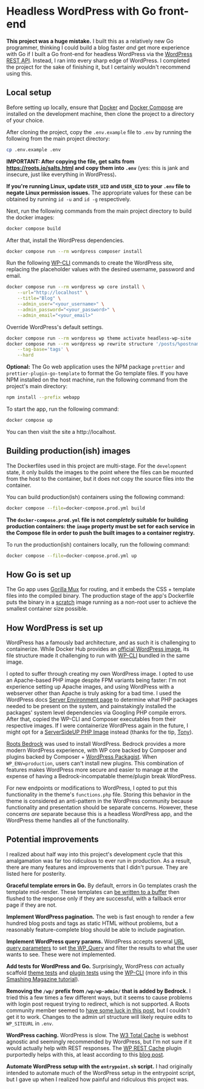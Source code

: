 # Headless WordPress with Go front-end

**This project was a huge mistake.** I built this as a relatively new Go programmer, thinking I could build a blog faster _and_ get more experience with Go if I built a Go front-end for headless WordPress via the [WordPress REST API](https://developer.wordpress.org/rest-api/). Instead, I ran into every sharp edge of WordPress. I completed the project for the sake of finishing it, but I certainly wouldn't recommend using this.

## Local setup

Before setting up locally, ensure that [Docker](https://www.docker.com/) and [Docker Compose](https://docs.docker.com/compose/install/) are installed on the development machine, then clone the project to a directory of your choice.

After cloning the project, copy the `.env.example` file to `.env` by running the following from the main project directory:

```sh
cp .env.example .env
```

**IMPORTANT: After copying the file, get salts from https://roots.io/salts.html and copy them into `.env`** (yes: this is jank and insecure, just like everything in WordPress)**.**

**If you're running Linux, update `USER_UID` and `USER_GID` to your `.env` file to negate Linux permission issues.** The appropriate values for these can be obtained by running `id -u` and `id -g` respectively.

Next, run the following commands from the main project directory to build the docker images:

```sh
docker compose build
```

After that, install the WordPress dependencies.

```sh
docker compose run --rm wordpress composer install
```

Run the following [WP-CLI](https://wp-cli.org/) commands to create the WordPress site, replacing the placeholder values with the desired username, password and email.

```sh
docker compose run --rm wordpress wp core install \
    --url="http://localhost" \
    --title="Blog" \
    --admin_user="<your_username>" \
    --admin_password="<your_password>" \
    --admin_email="<your_email>"
```

Override WordPress's default settings.

```sh
docker compose run --rm wordpress wp theme activate headless-wp-site
docker compose run --rm wordpress wp rewrite structure '/posts/%postname%/' \
    --tag-base='tags' \
    --hard
```

**Optional:** The Go web application uses the NPM package `prettier` and `prettier-plugin-go-template` to format the Go template files. If you have NPM installed on the host machine, run the following command from the project's main directory:

```sh
npm install --prefix webapp
```

To start the app, run the following command:

```sh
docker compose up
```

You can then visit the site a http://localhost.

## Building production(ish) images

The Dockerfiles used in this project are multi-stage. For the `development` state, it only builds the images to the point where the files can be mounted from the host to the container, but it does not copy the source files into the container.

You can build production(ish) containers using the following command:

```sh
docker compose --file=docker-compose.prod.yml build
```

**The `docker-compose.prod.yml` file is not _completely_ suitable for building production containers: the `image` property must be set for each service in the Compose file in order to push the built images to a container registry.**

To run the production(ish) containers locally, run the following command:

```sh
docker compose --file=docker-compose.prod.yml up
```

## How Go is set up

The Go app uses [Gorilla Mux](https://github.com/gorilla/mux) for routing, and it embeds the CSS + template files into the compiled binary. The production stage of the app's Dockerfile puts the binary in a [scratch](https://hub.docker.com/_/scratch) image running as a non-root user to achieve the smallest container size possible.

## How WordPress is set up

WordPress has a famously bad architecture, and as such it is challenging to containerize. While Docker Hub provides an [official WordPress image](https://hub.docker.com/_/wordpress), its file structure made it challenging to run with [WP-CLI](https://wp-cli.org/) bundled in the same image.

I opted to suffer through creating my own WordPress image. I opted to use an Apache-based PHP image despite FPM variants being faster: I'm not experience setting up Apache images, and using WordPress with a webserver other than Apache is truly asking for a bad time. I used the WordPress docs [Server Environment page](https://make.wordpress.org/hosting/handbook/server-environment/) to determine what PHP packages needed to be present on the system, and painstakingly installed the packages' system level dependencies via Googling PHP compile errors. After that, copied the WP-CLI and Composer executables from their respective images. If I were containerize WordPress again in the future, I might opt for a [ServerSideUP PHP Image](https://serversideup.net/open-source/docker-php/) instead (thanks for the tip, [Tony](https://twitter.com/tonysmdev/status/1744003306576306208)).

[Roots Bedrock](https://roots.io/bedrock/) was used to install WordPress. Bedrock provides a more modern WordPress experience, with WP core backed by Composer and plugins backed by Composer + [WordPress Packagist](https://wpackagist.org/). When `WP_ENV=production`, users can't install new plugins. This combination of features makes WordPress more secure and easier to manage at the expense of having a Bedrock-incompatable theme/plugin break WordPress.

For new endpoints or modifications to WordPress, I opted to put this functionality in the theme's `functions.php` file. Storing this behavior in the theme is considered an anti-pattern in the WordPress community because functionality and presentation should be separate concerns. However, these concerns _are_ separate because this is a headless WordPress app, and the WordPress theme handles all of the functionality.

## Potential improvements

I realized about half way into this project's development cycle that this amalgamation was far too ridiculous to ever run in production. As a result, there are many features and improvements that I didn't pursue. They are listed here for posterity.

**Graceful template errors in Go.** By default, errors in Go templates crash the template mid-render. These templates can [be written to a buffer](https://medium.com/@leeprovoost/dealing-with-go-template-errors-at-runtime-1b429e8b854a) then flushed to the response only if they are successful, with a fallback error page if they are not.

**Implement WordPress pagination.** The web is fast enough to render a few hundred blog posts and tags as static HTML without problems, but a reasonably feature-complete blog should be able to include pagination.

**Implement WordPress query params.** WordPress accepts several [URL query parameters](https://codex.wordpress.org/WordPress_Query_Vars) to set [the WP_Query](https://developer.wordpress.org/reference/classes/wp_query/) and filter the results to what the user wants to see. These were not implemented.

**Add tests for WordPress and Go.** Surprisingly, WordPress _can_ actually scaffold [theme tests](https://developer.wordpress.org/cli/commands/scaffold/theme-tests/) and [plugin tests](https://developer.wordpress.org/cli/commands/scaffold/plugin-tests/) using the [WP-CLI](https://wp-cli.org/) (more info in this [Smashing Magazine tutorial](https://www.smashingmagazine.com/2017/12/automated-testing-wordpress-plugins-phpunit/)).

**Removing the `/wp/` prefix from `/wp/wp-admin/` that is added by Bedrock.** I tried this a few times a few different ways, but it seems to cause problems with login post request trying to redirect, which is not supported. A Roots community member seemed to [have some luck in this post](https://discourse.roots.io/t/recommended-subdomain-multisite-nginx-vhost-configuration-with-new-web-layout/1429/12?u=etc), but I couldn't get it to work. Changes to the admin url structure will likely require edits to `WP_SITEURL` in `.env`.

**WordPress caching.** WordPress is slow. The [W3 Total Cache](https://wordpress.org/plugins/w3-total-cache/) is webhost agnostic and seemingly recommended by WordPress, but I'm not sure if it would actually help with REST responses. The [WP REST Cache](https://wordpress.org/plugins/wp-rest-cache/) plugin purportedly helps with this, at least according to this [blog post](https://medium.com/@lodewijkm/our-headless-wordpress-journey-part-i-speeding-up-the-rest-api-aef76a898418).

**Automate WordPress setup with the `entrypoint.sh` script.** I had originally intended to automate much of the WordPress setup in the entrypoint script, but I gave up when I realized how painful and ridiculous this project was.
